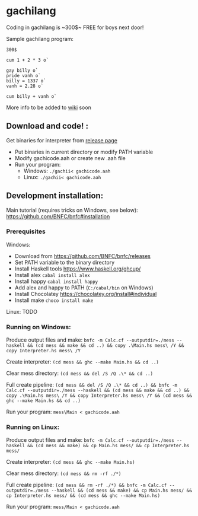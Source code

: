 # gachilang

Coding in gachilang is ~300$~ FREE for boys next door!

Sample gachilang program:
```
300$

cum 1 + 2 * 3 o`

gay billy o`
pride vanh o`
billy = 1337 o`
vanh = 2.28 o`

cum billy + vanh o`
```

More info to be added to [wiki](https://github.com/danidelllo/gachilang/wiki) soon

## Download and code! :
Get binaries for interpreter from [release page](https://github.com/danidelllo/gachilang/releases)

- Put binaries in current directory or modify PATH variable
- Modify gachicode.aah or create new .aah file
- Run your program:
  - Windows: `./gachii< gachicode.aah`
  - Linux: `./gachii< gachicode.aah`

## Development installation:
Main tutorial (requires tricks on Windows, see below): https://github.com/BNFC/bnfc#installation

### Prerequisites
Windows:
- Download from https://github.com/BNFC/bnfc/releases
- Set PATH variable to the binary directory
- Install Haskell tools https://www.haskell.org/ghcup/
- Install alex `cabal install alex`
- Install happy `cabal install happy`
- Add alex and happy to PATH (`C:/cabal/bin` on Windows)
- Install Chocolatey https://chocolatey.org/install#individual
- Install make `choco install make`

Linux:
TODO

### Running on Windows:

Produce output files and make:
`bnfc -m Calc.cf --outputdir=./mess --haskell && (cd mess && make && cd ..) && copy .\Main.hs mess\ /Y && copy Interpreter.hs mess\ /Y`

Create interpreter:
`(cd mess && ghc --make Main.hs && cd ..)`

Clear mess directory:
`(cd mess && del /S /Q .\* && cd ..)`

Full create pipeline:
`(cd mess && del /S /Q .\* && cd ..) && bnfc -m Calc.cf --outputdir=./mess --haskell && (cd mess && make && cd ..) && copy .\Main.hs mess\ /Y && copy Interpreter.hs mess\ /Y && (cd mess && ghc --make Main.hs && cd ..)`

Run your program:
`mess\Main < gachicode.aah`

### Running on Linux:

Produce output files and make:
`bnfc -m Calc.cf --outputdir=./mess --haskell && (cd mess && make) && cp Main.hs mess/ && cp Interpreter.hs mess/`

Create interpreter:
`(cd mess && ghc --make Main.hs)`

Clear mess directory:
`(cd mess && rm -rf ./*)`

Full create pipeline:
`(cd mess && rm -rf ./*) && bnfc -m Calc.cf --outputdir=./mess --haskell && (cd mess && make) && cp Main.hs mess/ && cp Interpreter.hs mess/ && (cd mess && ghc --make Main.hs)`

Run your program:
`mess/Main < gachicode.aah`
